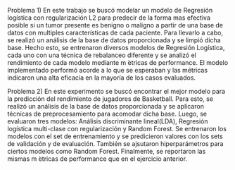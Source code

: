Problema 1) En este trabajo se buscó modelar un modelo de Regresión logística con regularización L2 para
predecir de la forma mas efectiva posible si un tumor presente es benigno o maligno a partir de
una base de datos con multiples características de cada paciente. Para llevarlo a cabo, se realizó
un análisis de la base de datos proporcionada y se limpió dicha base. Hecho esto, se entrenaron
diversos modelos de Regresión Logística, cada uno con una técnica de rebalanceo diferente y se
analizó el rendimiento de cada modelo mediante m ́etricas de performance. El modelo implementado
performó acorde a lo que se esperaban y las métricas indicaron una alta eficacia en la mayoría de
los casos evaluados.

Problema 2) En este experimento se buscó encontrar el mejor modelo para la predicción del rendimiento
de jugadores de Basketball. Para esto, se realizó un análisis de la base de datos proporcionada
y se aplicaron técnicas de preprocesamiento para acomodar dicha base. Luego, se evaluaron tres
modelos: Análisis discriminante lineal(LDA), Regresión logística multi-clase con regularización y
Random Forest. Se entrenaron los modelos con el set de entrenamiento y se predicieron valores con
los sets de validación y de evaluación. También se ajsutaron hiperparámetros para ciertos modelos
como Random Forest. Finalmente, se reportaron las mismas m ́etricas de performance que en el
ejercicio anterior. 
